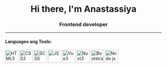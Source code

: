 <h1 align="center">Hi there, I'm <span color="green">Anastassiya</span></h1>
<h3 align="center">Frontend developer</h3>
<hr>
<h4>Languages ang Tools:</h4>
<img src="https://www.svgrepo.com/show/452228/html-5.svg" alt="HTML5" height="42">
<img src="https://www.svgrepo.com/show/373535/css.svg" alt="CSS3" height="42">
<img src="https://www.svgrepo.com/show/374067/scss2.svg" alt="SCSS" height="42">
<img src="https://www.svgrepo.com/show/452045/js.svg" alt="JS" height="42">
<img src="https://www.svgrepo.com/show/354528/vue.svg" alt="Vue3" height="42">
<img src="https://www.svgrepo.com/show/373940/nuxt.svg" alt="Nuxt3" height="42">
<img src="https://www.svgrepo.com/show/303293/bootstrap-4-logo.svg" alt="Bootstrap" height="42">
<img src="https://www.svgrepo.com/show/376337/node-js.svg" alt="Node js" height="42">

<!--
**Anastassiya-Rybak/Anastassiya-Rybak** is a ✨ _special_ ✨ repository because its `README.md` (this file) appears on your GitHub profile.

Here are some ideas to get you started:

- 🔭 I’m currently working on ...
- 🌱 I’m currently learning ...
- 👯 I’m looking to collaborate on ...
- 🤔 I’m looking for help with ...
- 💬 Ask me about ...
- 📫 How to reach me: ...
- 😄 Pronouns: ...
- ⚡ Fun fact: ...
-->
